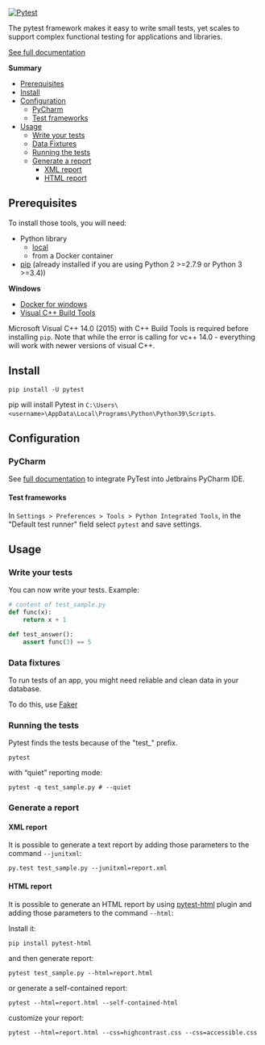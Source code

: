 [![Pytest](https://docs.pytest.org/en/stable/_static/pytest1.png)](https://github.com/pytest-dev/pytest)

The pytest framework makes it easy to write small tests, yet scales to support complex functional testing for applications and libraries.

[See full documentation](https://docs.pytest.org/en/stable/contents.html)

**Summary**

- [Prerequisites](#prerequisites)
- [Install](#install)
- [Configuration](#configuration)
    - [PyCharm](#pycharm)
    - [Test frameworks](#test-frameworks)
- [Usage](#usage)
    - [Write your tests](#write-your-tests)
    - [Data Fixtures](#data-fixtures)
    - [Running the tests](#running-the-tests)
    - [Generate a report](#generate-a-report)
        - [XML report](#xml-report)
        - [HTML report](#html-report)
    
## Prerequisites

To install those tools, you will need:
- Python library
    - [local](https://www.python.org/downloads/)
    - from a Docker container
- [pip](https://pip.pypa.io/en/stable/installing/) (already installed if you are using Python 2 >=2.7.9 or Python 3 >=3.4))

**Windows**

- [Docker for windows](https://docs.docker.com/docker-for-windows/)
- [Visual C++ Build Tools](https://visualstudio.microsoft.com/visual-cpp-build-tools/)

Microsoft Visual C++ 14.0 (2015) with C++ Build Tools is required before installing `pip`.
Note that while the error is calling for vc++ 14.0 - everything will work with newer versions of visual C++.

## Install

```shell script
pip install -U pytest
```

pip will install Pytest in `C:\Users\<username>\AppData\Local\Programs\Python\Python39\Scripts`.

## Configuration

### PyCharm

See [full documentation](https://www.jetbrains.com/help/pycharm/pytest.html) to integrate PyTest into Jetbrains PyCharm IDE.

#### Test frameworks

In `Settings > Preferences > Tools > Python Integrated Tools`, in the "Default test runner" field select `pytest` and save settings.

## Usage

### Write your tests

You can now write your tests. Example:

```python
# content of test_sample.py
def func(x):
    return x + 1

def test_answer():
    assert func(3) == 5
```

### Data fixtures

To run tests of an app, you might need reliable and clean data in your database.

To do this, use [Faker](https://faker.readthedocs.io/en/master/)

### Running the tests

Pytest finds the tests because of the "test_" prefix.

```shell script
pytest
```

with “quiet” reporting mode:

```shell script
pytest -q test_sample.py # --quiet
```

### Generate a report

#### XML report

It is possible to generate a text report by adding those parameters to the command `--junitxml`:

```shell script
py.test test_sample.py --junitxml=report.xml
```

#### HTML report

It is possible to generate an HTML report by using [pytest-html](https://pypi.org/project/pytest-html/) plugin and adding those parameters to the command `--html`:

Install it:

```shell script
pip install pytest-html
```

and then generate report:

```shell script
pytest test_sample.py --html=report.html
```

or generate a self-contained report:

```shell script
pytest --html=report.html --self-contained-html
```

customize your report:

```shell script
pytest --html=report.html --css=highcontrast.css --css=accessible.css
```
